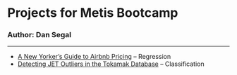 # Projects for Metis Bootcamp
### Author: Dan Segal

----

* [A New Yorker’s Guide
to Airbnb Pricing](https://djsegal.github.io/metis/nyc_airbnb_slides.pdf) – Regression
* [Detecting JET Outliers in the Tokamak Database](https://djsegal.github.io/metis/jet_outliers_slides.pdf) – Classification